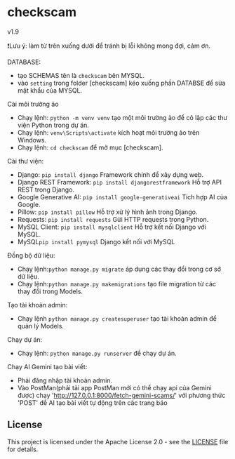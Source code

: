 # checkscam
v1.9

❗Lưu ý: làm từ trên xuống dưới để tránh bị lỗi không mong đợi, cảm ơn.

DATABASE:
- tạo SCHEMAS tên là `checkscam` bên MYSQL.
- vào `setting` trong folder [checkscam] kéo xuống phần DATABSE để sửa mật khẩu của MYSQL.

Cài môi trường ảo
- Chạy lệnh: `python -m venv venv` tạo một môi trường ảo để cô lập các thư viện Python trong dự án.
- Chạy lệnh: `venv\Scripts\activate` kích hoạt môi trường ảo trên Windows.
- Chạy lệnh: `cd checkscam` để mở mục [checkscam].

Cài thư viện:
- Django: `pip install django` Framework chính để xây dựng web.  
- Django REST Framework: `pip install djangorestframework` Hỗ trợ API REST trong Django.  
- Google Generative AI: `pip install google-generativeai` Tích hợp AI của Google.  
- Pillow: `pip install pillow` Hỗ trợ xử lý hình ảnh trong Django.
- Requests: `pip install requests` Gửi HTTP requests trong Python.
- MySQL Client: `pip install mysqlclient` Hỗ trợ kết nối Django với MySQL.
- MySQL`pip install pymysql` Django kết nối với MySQL

Đồng bộ dữ liệu:
- Chạy lệnh:`python manage.py migrate` áp dụng các thay đổi trong cơ sở dữ liệu.
- Chạy lệnh:`python manage.py makemigrations` tạo file migration từ các thay đổi trong Models.

Tạo tài khoản admin:
- Chạy lệnh `python manage.py createsuperuser` tạo tài khoàn admin để quản lý Models.

Chạy dự án:
- Chạy lệnh: `python manage.py runserver` để chạy dự án.

Chạy AI Gemini tạo bài viết:
- Phải đăng nhập tài khoản admin.
- Vào PostMan(phải tải app PostMan mới có thể chạy api của Gemini được) chạy 'http://127.0.0.1:8000/fetch-gemini-scams/' với phương thức 'POST' để AI tạo bài viết tự động trên các trang báo

## License
This project is licensed under the Apache License 2.0 - see the [LICENSE](LICENSE) file for details.